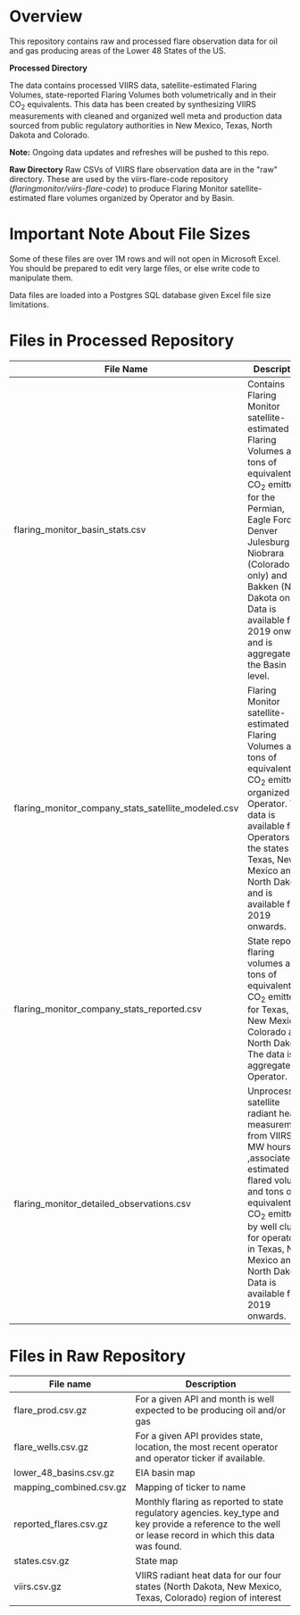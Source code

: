 # Overview
This repository contains raw and processed flare observation data for oil and gas producing areas of the Lower 48 States of the US.

**Processed Directory** 

The data contains processed VIIRS data, satellite-estimated Flaring Volumes, state-reported Flaring Volumes both volumetrically and in their CO<sub>2</sub> equivalents. This data has been created by synthesizing VIIRS measurements with cleaned and organized well meta and production data sourced from public regulatory authorities in New Mexico, Texas, North Dakota and Colorado.   

**Note:** Ongoing data updates and refreshes will be pushed to this repo.

**Raw Directory** 
Raw CSVs of VIIRS flare observation data are in the "raw" directory. These are used by the viirs-flare-code repository (*flaringmonitor/viirs-flare-code*) to produce Flaring Monitor satellite-estimated flare volumes organized by Operator and by Basin.

# Important Note About File Sizes
Some of these files are over 1M rows and will not open in Microsoft Excel. You should be prepared to edit very large files, or else write code to manipulate them.

Data files are loaded into a Postgres SQL database given Excel file size limitations.

# Files in Processed Repository  

| File Name                                           | Description                                                                                                                                                                                                                                                                                   |
| --------------------------------------------------- | ----------------------------------------------------------------------------------------------------------------------------------------------------------------------------------------------------------------------------------------------------------------------------------------------|
| flaring_monitor_basin_stats.csv                     | Contains Flaring Monitor satellite-estimated Flaring Volumes and tons of equivalent CO<sub>2</sub> emitted for the Permian, Eagle Ford, Denver Julesburg – Niobrara (Colorado only) and Bakken (North Dakota only). Data is available from 2019 onwards and is aggregated at the Basin level. |
| flaring_monitor_company_stats_satellite_modeled.csv | Flaring Monitor satellite-estimated Flaring Volumes and tons of equivalent CO<sub>2</sub> emitted organized by Operator. The data is available for Operators in the states of Texas, New Mexico and North Dakota and is available from 2019 onwards.                                          |
| flaring_monitor_company_stats_reported.csv          | State reported flaring volumes and tons of equivalent CO<sub>2</sub> emitted for Texas, New Mexico, Colorado and North Dakota. The data is aggregated by Operator.                                                                                                                            |
| flaring_monitor_detailed_observations.csv           | Unprocessed satellite radiant heat measurements from VIIRS in MW hours ,associated estimated flared volume and tons of equivalent CO<sub>2</sub> emitted by well cluster for operators in Texas, New Mexico and North Dakota. Data is available from 2019 onwards.                            |

# Files in Raw Repository  

| File name               | Description                                                                                                                                              |
|-------------------------|----------------------------------------------------------------------------------------------------------------------------------------------------------|
| flare_prod.csv.gz       | For a given API and month is well expected to be producing oil and/or gas                                                                                |
| flare_wells.csv.gz      | For a given API provides state, location, the most recent operator and operator ticker if available.                                                     |
| lower_48_basins.csv.gz  | EIA basin map                                                                                                                                            |
| mapping_combined.csv.gz | Mapping of ticker to name                                                                                                                                |
| reported_flares.csv.gz  | Monthly flaring as reported to state regulatory agencies. key_type and key provide a reference to the well or lease record in which this data was found. |
| states.csv.gz           | State map                                                                                                                                                |
| viirs.csv.gz            | VIIRS radiant heat data for our four states (North Dakota, New Mexico, Texas, Colorado) region of interest                                               |
